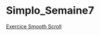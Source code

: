 # Simplo_Semaine7
<a href="https://cdn.rawgit.com/AnoukG/Simplon_Semaine7/986daac7/Index.html">Exercice Smooth Scroll</a>
